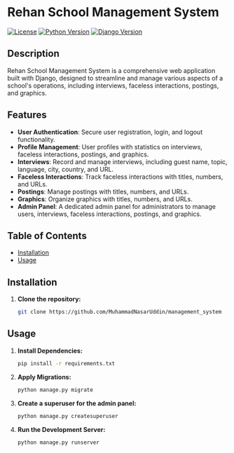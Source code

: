 # Rehan School Management System

[![License](https://img.shields.io/badge/license-MIT-blue.svg)](https://opensource.org/licenses/MIT)
[![Python Version](https://img.shields.io/badge/python-3.12%2B-blue.svg)](https://www.python.org/downloads/release/python-312/)
[![Django Version](https://img.shields.io/badge/django-5.0%2B-brightgreen.svg)](https://www.djangoproject.com/download/)

## Description

Rehan School Management System is a comprehensive web application built with Django, designed to streamline and manage various aspects of a school's operations, including interviews, faceless interactions, postings, and graphics.

## Features

- **User Authentication**: Secure user registration, login, and logout functionality.
- **Profile Management**: User profiles with statistics on interviews, faceless interactions, postings, and graphics.
- **Interviews**: Record and manage interviews, including guest name, topic, language, city, country, and URL.
- **Faceless Interactions**: Track faceless interactions with titles, numbers, and URLs.
- **Postings**: Manage postings with titles, numbers, and URLs.
- **Graphics**: Organize graphics with titles, numbers, and URLs.
- **Admin Panel**: A dedicated admin panel for administrators to manage users, interviews, faceless interactions, postings, and graphics.

## Table of Contents

- [Installation](#installation)
- [Usage](#usage)

## Installation

1. **Clone the repository:**

   ```bash
   git clone https://github.com/MuhammadNasarUddin/management_system
   
## Usage

1. **Install Dependencies:**
   ```bash
   pip install -r requirements.txt

2. **Apply Migrations:**
   ```bash
   python manage.py migrate  

3. **Create a superuser for the admin panel:**
   ```bash
   python manage.py createsuperuser

4. **Run the Development Server:**
   ```bash
   python manage.py runserver   
